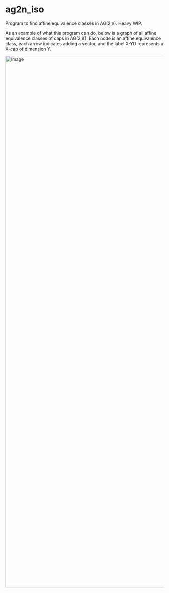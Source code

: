 # ag2n_iso

Program to find affine equivalence classes in AG(2,n). Heavy WIP.

As an example of what this program can do, below is a graph of all affine equivalence classes of caps in AG(2,8). Each node is an affine equivalence class, each arrow indicates adding a vector, and the label X-YD represents a X-cap of dimension Y.

<img width="587" height="1691" alt="Image" src="https://github.com/user-attachments/assets/d5a6103c-f68f-49da-9acc-953f378bd37e" />
